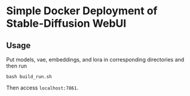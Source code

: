 # Simple Docker Deployment of Stable-Diffusion WebUI

## Usage
Put models, vae, embeddings, and lora in corresponding directories and then run
```
bash build_run.sh
```
Then access `localhost:7861`.
